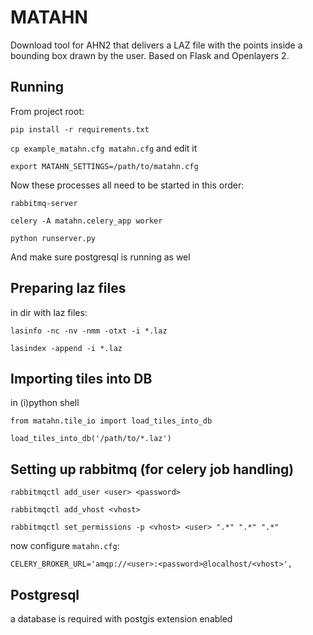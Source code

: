 MATAHN
=====

Download tool for AHN2 that delivers a LAZ file with the points inside a bounding box drawn by the user. Based on Flask and Openlayers 2.

Running
------
From project root:

`pip install -r requirements.txt`

`cp example_matahn.cfg matahn.cfg` and edit it

`export MATAHN_SETTINGS=/path/to/matahn.cfg`

Now these processes all need to be started in this order:

`rabbitmq-server`

`celery -A matahn.celery_app worker`

`python runserver.py`

And make sure postgresql is running as wel

Preparing laz files
------
in dir with laz files:

`lasinfo -nc -nv -nmm -otxt -i *.laz`

`lasindex -append -i *.laz`

Importing tiles into DB
------
in (i)python shell

`from matahn.tile_io import load_tiles_into_db`

`load_tiles_into_db('/path/to/*.laz')`

Setting up rabbitmq (for celery job handling)
------

`rabbitmqctl add_user <user> <password>`

`rabbitmqctl add_vhost <vhost>`

`rabbitmqctl set_permissions -p <vhost> <user> ".*" ".*" ".*"`

now configure `matahn.cfg`:

`CELERY_BROKER_URL='amqp://<user>:<password>@localhost/<vhost>',`

Postgresql
------
a database is required with postgis extension enabled 
